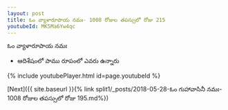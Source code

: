 ```yaml
---
layout: post
title: ఓం వ్యాళారూపాయ నమః- 1008 రోజుల తపస్సులో రోజు 215
youtubeId: MK5Ma6Yw4qc
---
```

 
 
 ఓం వ్యాళారూపాయ నమః  
 
 -  ఆదిశేషంలో పాము రూపంలో ఎవరు ఉన్నారు 
 
  
 
  
 
 
 
 
 
 


{% include youtubePlayer.html id=page.youtubeId %}
 
[Next]({{ site.baseurl }}{% link  split1/_posts/2018-05-28-ఓం గుహావాసినీ నమః- 1008 రోజుల తపస్సులో రోజు 195.md%})
 
